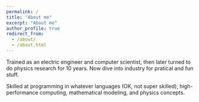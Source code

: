 ```yaml
---
permalink: /
title: "About me"
excerpt: "About me"
author_profile: true
redirect_from: 
  - /about/
  - /about.html
---
```


Trained as an electric engineer and computer scientist, then later turned to
do physics research for 10 years. Now dive into industry for pratical and fun
stuff.

Skilled at programming in whatever languages (OK, not super skilled), high-performance computing,
mathematical modeling, and physics concepts.

